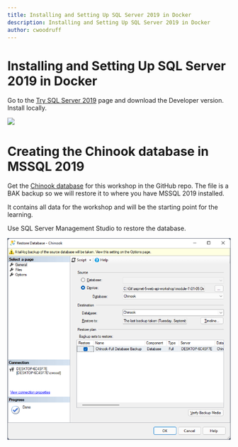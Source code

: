 ```yaml
---
title: Installing and Setting Up SQL Server 2019 in Docker
description: Installing and Setting Up SQL Server 2019 in Docker
author: cwoodruff
---
```

# Installing and Setting Up SQL Server 2019 in Docker

Go to the <a href="https://www.microsoft.com/en-us/sql-server/sql-server-downloads" target="_blank">Try SQL Server 2019</a> page and download the Developer version. Install locally.

![](images/mssql-2019-dev-download.png)

# Creating the Chinook database in MSSQL 2019

Get the <a href="https://github.com/cwoodruff/aspnet-5-web-api-workshop/blob/main/module-1/01-05%20Developing%20Data%20Access%20for%20your%20Web%20API/database/Chinook.bak" target="_blank">Chinook database</a> for this workshop in the GitHub repo. The file is a BAK backup so we will restore it to where you have MSSQL 2019 installed.

It contains all data for the workshop and will be the starting point for the learning.

Use SQL Server Management Studio to restore the database. 

![](images/MSSMS-Restore-DB.png)